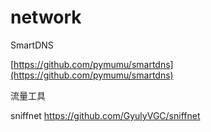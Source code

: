 # network



SmartDNS

[https://github.com/pymumu/smartdns](https://github.com/pymumu/smartdns)


流量工具

sniffnet
<https://github.com/GyulyVGC/sniffnet>
